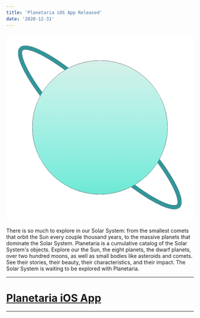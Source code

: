 ```yaml
---
title: 'Planetaria iOS App Released'
date: '2020-12-31'
---
```


<img src="https://github.com/joerup2004/planetaria/blob/main/Images/PlanetariaClear.png?raw=true">

There is so much to explore in our Solar System: from the smallest comets that orbit the Sun every couple thousand years, to the massive planets that dominate the Solar System. Planetaria is a cumulative catalog of the Solar System's objects. Explore our the Sun, the eight planets, the dwarf planets, over two hundred moons, as well as small bodies like asteroids and comets. See their stories, their beauty, their characteristics, and their impact. The Solar System is waiting to be explored with Planetaria.

---

# [Planetaria iOS App](https://apps.apple.com/is/app/planetaria/id1546887479)

---